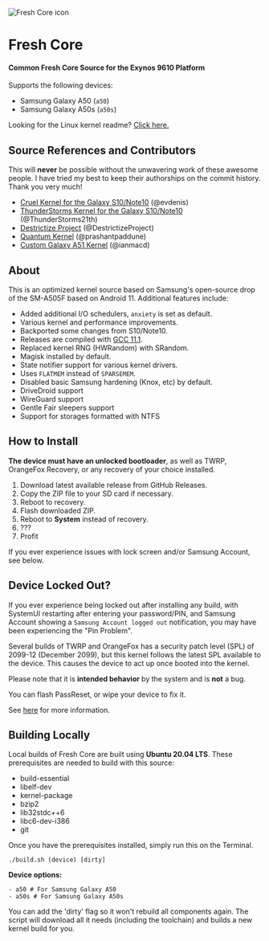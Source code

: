 ![Fresh Core icon](https://i.ibb.co/KzmZp3t/fresh-core.png)

# Fresh Core

#### Common Fresh Core Source for the Exynos 9610 Platform

Supports the following devices:

- Samsung Galaxy A50 (`a50`)
- Samsung Galaxy A50s (`a50s`)

Looking for the Linux kernel readme? [Click here.](https://github.com/TenSeventy7/android_kernel_samsung_exynos9610_fresh/blob/staging/README_Kernel)

## Source References and Contributors

This will **never** be possible without the unwavering work of these awesome people. I have tried my best to keep their authorships on the commit history. Thank you very much!

 - [Cruel Kernel for the Galaxy S10/Note10](https://github.com/CruelKernel/samsung-exynos9820/) (@evdenis)
 - [ThunderStorms Kernel for the Galaxy S10/Note10](https://github.com/ThunderStorms21th/Galaxy-S10) (@ThunderStorms21th)
 - [Destrictize Project](https://github.com/DestrictizeProject/Destrictize_9611) (@DestrictizeProject)
 - [Quantum Kernel](https://github.com/prashantpaddune/android_kernel_samsung_a50dd) (@prashantpaddune)
 - [Custom Galaxy A51 Kernel](https://github.com/ianmacd/a51xx) (@ianmacd)
 

## About

This is an optimized kernel source based on Samsung's open-source drop of the SM-A505F based on Android 11. Additional features include:

 - Added additional I/O schedulers, `anxiety` is set as default.
 - Various kernel and performance improvements.
 - Backported some changes from S10/Note10.
 - Releases are compiled with [GCC 11.1](https://github.com/CruelKernel/aarch64-cruel-elf).
 - Replaced kernel RNG (HWRandom) with SRandom.
 - Magisk installed by default.
 - State notifier support for various kernel drivers.
 - Uses `FLATMEM` instead of `SPARSEMEM`.
 - Disabled basic Samsung hardening (Knox, etc) by default.
 - DriveDroid support
 - WireGuard support
 - Gentle Fair sleepers support
 - Support for storages formatted with NTFS

## How to Install

**The device must have an unlocked bootloader**, as well as TWRP, OrangeFox Recovery, or any recovery of your choice installed.

 1. Download latest available release from GitHub Releases.
 2. Copy the ZIP file to your SD card if necessary.
 3. Reboot to recovery.
 4. Flash downloaded ZIP.
 5. Reboot to **System**  instead of recovery.
 6. ???
 7. Profit

If you ever experience issues with lock screen and/or Samsung Account, see below.

## Device Locked Out?

If you ever experience being locked out after installing any build, with SystemUI restarting after entering your password/PIN, and Samsung Account showing a `Samsung Account logged out` notification, you may have been experiencing the "Pin Problem".

Several builds of TWRP and OrangeFox has a security patch level (SPL) of 2099-12 (December 2099), but this kernel follows the latest SPL available to the device. This causes the device to act up once booted into the kernel.

Please note that it is **intended behavior** by the system and is **not** a bug.

You can flash PassReset, or wipe your device to fix it.

See [here](https://github.com/CruelKernel/samsung-exynos9820/#pin-problem-cant-login) for more information.

 
## Building Locally

Local builds of Fresh Core are built using **Ubuntu 20.04 LTS**.  These prerequisites are needed to build with this source:

 - build-essential
 - libelf-dev
 - kernel-package
 - bzip2
 - lib32stdc++6
 - libc6-dev-i386
 - git

Once you have the prerequisites installed, simply run this on the Terminal.

`./build.sh (device) [dirty]`

**Device options:**

```
- a50 # For Samsung Galaxy A50
- a50s # For Samsung Galaxy A50s
```

You can add the 'dirty' flag so it won't rebuild all components again. The script will download all it needs (including the toolchain) and builds a new kernel build for you.
